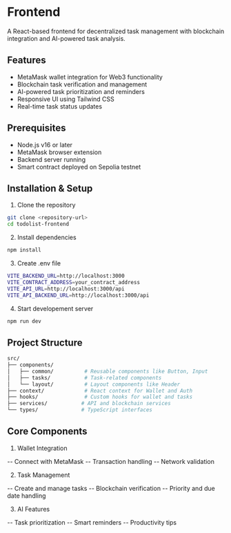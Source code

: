 # Frontend

A React-based frontend for decentralized task management with blockchain integration and AI-powered task analysis.

## Features

- MetaMask wallet integration for Web3 functionality
- Blockchain task verification and management
- AI-powered task prioritization and reminders
- Responsive UI using Tailwind CSS
- Real-time task status updates

## Prerequisites

- Node.js v16 or later
- MetaMask browser extension
- Backend server running
- Smart contract deployed on Sepolia testnet

## Installation & Setup

1. Clone the repository

```bash
git clone <repository-url>
cd todolist-frontend
```

2. Install dependencies

```bash
npm install
```

3. Create .env file

```bash
VITE_BACKEND_URL=http://localhost:3000
VITE_CONTRACT_ADDRESS=your_contract_address
VITE_API_URL=http://localhost:3000/api
VITE_API_BACKEND_URL=http://localhost:3000/api
```

4. Start developement server

```bash
npm run dev
```

## Project Structure

```bash
src/
├── components/
│   ├── common/          # Reusable components like Button, Input
│   ├── tasks/           # Task-related components
│   └── layout/          # Layout components like Header
├── context/             # React context for Wallet and Auth
├── hooks/               # Custom hooks for wallet and tasks
├── services/           # API and blockchain services
└── types/              # TypeScript interfaces
```

## Core Components

1. Wallet Integration

-- Connect with MetaMask
-- Transaction handling
-- Network validation

2. Task Management

-- Create and manage tasks
-- Blockchain verification
-- Priority and due date handling

3. AI Features

-- Task prioritization
-- Smart reminders
-- Productivity tips
